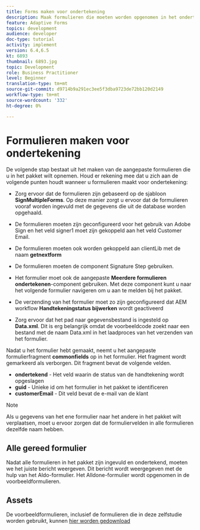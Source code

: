 ```yaml
---
title: Forms maken voor ondertekening
description: Maak formulieren die moeten worden opgenomen in het ondertekeningspakket.
feature: Adaptive Forms
topics: development
audience: developer
doc-type: tutorial
activity: implement
version: 6.4,6.5
kt: 6893
thumbnail: 6893.jpg
topic: Development
role: Business Practitioner
level: Beginner
translation-type: tm+mt
source-git-commit: d9714b9a291ec3ee5f3dba9723de72bb120d2149
workflow-type: tm+mt
source-wordcount: '332'
ht-degree: 0%

---
```



# Formulieren maken voor ondertekening

De volgende stap bestaat uit het maken van de aangepaste formulieren die u in het pakket wilt opnemen. Houd er rekening mee dat u zich aan de volgende punten houdt wanneer u formulieren maakt voor ondertekening:

* Zorg ervoor dat de formulieren zijn gebaseerd op de sjabloon **SignMultipleForms**. Op deze manier zorgt u ervoor dat de formulieren vooraf worden ingevuld met de gegevens die uit de database worden opgehaald.

* De formulieren moeten zijn geconfigureerd voor het gebruik van Adobe Sign en het veld signer1 moet zijn gekoppeld aan het veld Customer Email.
* De formulieren moeten ook worden gekoppeld aan clientLib met de naam **getnextform**
* De formulieren moeten de component Signature Step gebruiken.
* Het formulier moet ook de aangepaste **Meerdere formulieren ondertekenen**-component gebruiken. Met deze component kunt u naar het volgende formulier navigeren om u aan te melden bij het pakket.
* De verzending van het formulier moet zo zijn geconfigureerd dat AEM workflow **Handtekeningstatus bijwerken** wordt geactiveerd
* Zorg ervoor dat het pad naar gegevensbestand is ingesteld op **Data.xml**. Dit is erg belangrijk omdat de voorbeeldcode zoekt naar een bestand met de naam Data.xml in het laadproces van het verzenden van het formulier.

Nadat u het formulier hebt gemaakt, neemt u het aangepaste formulierfragment **commonfields** op in het formulier. Het fragment wordt gemarkeerd als verborgen. Dit fragment bevat de volgende velden.

* **ondertekend**  - Het veld waarin de status van de handtekening wordt opgeslagen
* **guid**  - Unieke id om het formulier in het pakket te identificeren
* **customerEmail**  - Dit veld bevat de e-mail van de klant



>[!NOTE]
>Als u gegevens van het ene formulier naar het andere in het pakket wilt verplaatsen, moet u ervoor zorgen dat de formuliervelden in alle formulieren dezelfde naam hebben.

## Alle gereed formulier

Nadat alle formulieren in het pakket zijn ingevuld en ondertekend, moeten we het juiste bericht weergeven. Dit bericht wordt weergegeven met de hulp van het Aldo-formulier. Het Alldone-formulier wordt opgenomen in de voorbeeldformulieren.

## Assets

De voorbeeldformulieren, inclusief de formulieren die in deze zelfstudie worden gebruikt, kunnen [hier worden gedownload](assets/forms-for-signing.zip)

